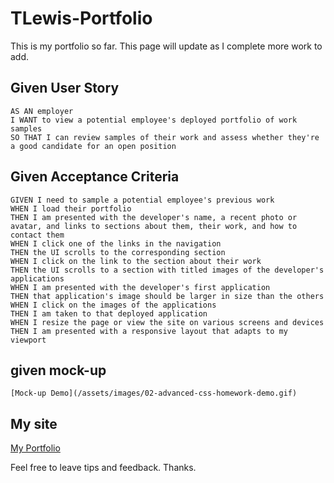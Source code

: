 # TLewis-Portfolio
This is my portfolio so far. This page will update as I complete more work to add.

## Given User Story

```
AS AN employer
I WANT to view a potential employee's deployed portfolio of work samples
SO THAT I can review samples of their work and assess whether they're a good candidate for an open position
```

## Given Acceptance Criteria

```
GIVEN I need to sample a potential employee's previous work
WHEN I load their portfolio
THEN I am presented with the developer's name, a recent photo or avatar, and links to sections about them, their work, and how to contact them
WHEN I click one of the links in the navigation
THEN the UI scrolls to the corresponding section
WHEN I click on the link to the section about their work
THEN the UI scrolls to a section with titled images of the developer's applications
WHEN I am presented with the developer's first application
THEN that application's image should be larger in size than the others
WHEN I click on the images of the applications
THEN I am taken to that deployed application
WHEN I resize the page or view the site on various screens and devices
THEN I am presented with a responsive layout that adapts to my viewport
```

## given mock-up

    [Mock-up Demo](/assets/images/02-advanced-css-homework-demo.gif)
  <!-- add given mock up-->

## My site
   <!-- add my gif or screenshot -->
  [My Portfolio](https://enchantedmoth.github.io/TLewis-Portfolio/)
  
  Feel free to leave tips and feedback. Thanks.
 

<!-- do i need to site google for the code that adds my font? -->
<!-- https://fonts.google.com/specimen/Fredericka+the+Great?classification=Display&sort=popularity -->
<!-- main title -->
<!-- descriptions and features -->
<!-- screen shot -->
<!-- do I need more? -->
